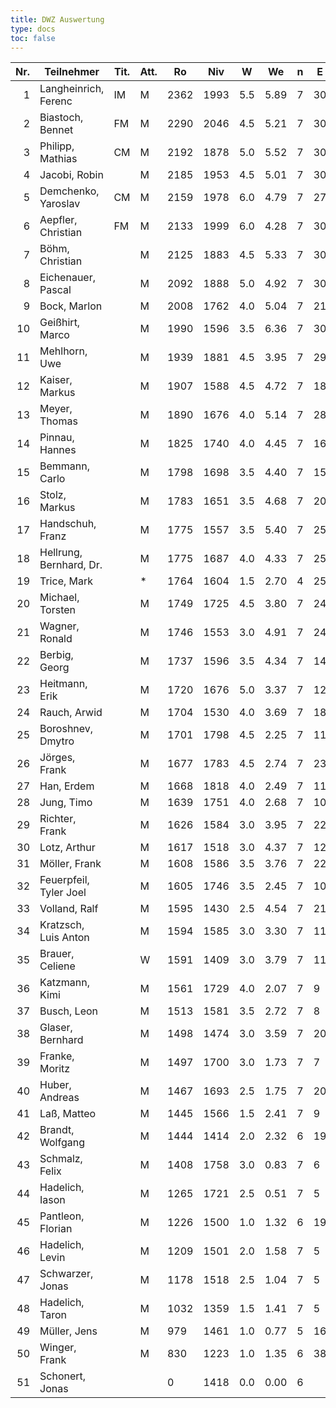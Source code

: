 ```yaml
---
title: DWZ Auswertung
type: docs
toc: false
---
```



| Nr. | Teilnehmer | Tit. | Att. | Ro   | Niv  | W   | We   | n | E  | / | J  | Rh   | X | Rn   | Diff. |
|----:|------------|------|------|------|------|-----|------|---|----|---|----|------|---|------|-------|
| 1 | Langheinrich, Ferenc | IM | M | 2362 | 1993 | 5.5 | 5.89 | 7 | 30 | / | 15 | 2223 |   | 2354 | -8 |
| 2 | Biastoch, Bennet | FM | M | 2290 | 2046 | 4.5 | 5.21 | 7 | 30 | / | 10 | 2148 |   | 2275 | -15 |
| 3 | Philipp, Mathias | CM | M | 2192 | 1878 | 5.0 | 5.52 | 7 | 30 | / | 15 | 2036 |   | 2181 | -11 |
| 4 | Jacobi, Robin |  | M | 2185 | 1953 | 4.5 | 5.01 | 7 | 30 | / | 15 | 2055 |   | 2175 | -10 |
| 5 | Demchenko, Yaroslav | CM | M | 2159 | 1978 | 6.0 | 4.79 | 7 | 27 | / | 5 | 2287 |   | 2187 | 28 |
| 6 | Aepfler, Christian | FM | M | 2133 | 1999 | 6.0 | 4.28 | 7 | 30 | / | 15 | 2308 |   | 2170 | 37 |
| 7 | Böhm, Christian |  | M | 2125 | 1883 | 4.5 | 5.33 | 7 | 30 | / | 15 | 1985 |   | 2108 | -17 |
| 8 | Eichenauer, Pascal |  | M | 2092 | 1888 | 5.0 | 4.92 | 7 | 30 | / | 15 | 2046 |   | 2093 | 1 |
| 9 | Bock, Marlon |  | M | 2008 | 1762 | 4.0 | 5.04 | 7 | 21 | / | 5 | 1812 |   | 1979 | -29 |
| 10 | Geißhirt, Marco |  | M | 1990 | 1596 | 3.5 | 6.36 | 7 | 30 | / | 15 | 1596 |   | 1929 | -61 |
| 11 | Mehlhorn, Uwe |  | M | 1939 | 1881 | 4.5 | 3.95 | 7 | 29 | / | 15 | 1983 |   | 1951 | 12 |
| 12 | Kaiser, Markus |  | M | 1907 | 1588 | 4.5 | 4.72 | 7 | 18 | / | 5 | 1690 |   | 1900 | -7 |
| 13 | Meyer, Thomas |  | M | 1890 | 1676 | 4.0 | 5.14 | 7 | 28 | / | 15 | 1726 |   | 1864 | -26 |
| 14 | Pinnau, Hannes |  | M | 1825 | 1740 | 4.0 | 4.45 | 7 | 16 | / | 5 | 1790 |   | 1810 | -15 |
| 15 | Bemmann, Carlo |  | M | 1798 | 1698 | 3.5 | 4.40 | 7 | 15 | / | 5 | 1698 |   | 1766 | -32 |
| 16 | Stolz, Markus |  | M | 1783 | 1651 | 3.5 | 4.68 | 7 | 20 | / | 10 | 1651 |   | 1749 | -34 |
| 17 | Handschuh, Franz |  | M | 1775 | 1557 | 3.5 | 5.40 | 7 | 25 | / | 15 | 1557 |   | 1728 | -47 |
| 18 | Hellrung, Bernhard, Dr. |  | M | 1775 | 1687 | 4.0 | 4.33 | 7 | 25 | / | 15 | 1737 |   | 1767 | -8 |
| 19 | Trice, Mark |  | * | 1764 | 1604 | 1.5 | 2.70 | 4 | 25 | / | 15 | 1517 |   | 1731 | -33 |
| 20 | Michael, Torsten |  | M | 1749 | 1725 | 4.5 | 3.80 | 7 | 24 | / | 15 | 1827 |   | 1767 | 18 |
| 21 | Wagner, Ronald |  | M | 1746 | 1553 | 3.0 | 4.91 | 7 | 24 | / | 15 | 1503 |   | 1697 | -49 |
| 22 | Berbig, Georg |  | M | 1737 | 1596 | 3.5 | 4.34 | 7 | 14 | / | 5 | 1596 |   | 1705 | -32 |
| 23 | Heitmann, Erik |  | M | 1720 | 1676 | 5.0 | 3.37 | 7 | 12 | / | 5 | 1834 |   | 1788 | 68 |
| 24 | Rauch, Arwid |  | M | 1704 | 1530 | 4.0 | 3.69 | 7 | 18 | / | 10 | 1580 |   | 1713 | 9 |
| 25 | Boroshnev, Dmytro |  | M | 1701 | 1798 | 4.5 | 2.25 | 7 | 11 | / | 5 | 1900 |   | 1800 | 99 |
| 26 | Jörges, Frank |  | M | 1677 | 1783 | 4.5 | 2.74 | 7 | 23 | / | 15 | 1885 |   | 1723 | 46 |
| 27 | Han, Erdem |  | M | 1668 | 1818 | 4.0 | 2.49 | 7 | 11 | / | 5 | 1868 |   | 1734 | 66 |
| 28 | Jung, Timo |  | M | 1639 | 1751 | 4.0 | 2.68 | 7 | 10 | / | 5 | 1801 |   | 1700 | 61 |
| 29 | Richter, Frank |  | M | 1626 | 1584 | 3.0 | 3.95 | 7 | 22 | / | 15 | 1534 |   | 1600 | -26 |
| 30 | Lotz, Arthur |  | M | 1617 | 1518 | 3.0 | 4.37 | 7 | 12 | / | 5 | 1468 |   | 1560 | -57 |
| 31 | Möller, Frank |  | M | 1608 | 1586 | 3.5 | 3.76 | 7 | 22 | / | 15 | 1586 |   | 1601 | -7 |
| 32 | Feuerpfeil, Tyler Joel |  | M | 1605 | 1746 | 3.5 | 2.45 | 7 | 10 | / | 5 | 1746 |   | 1654 | 49 |
| 33 | Volland, Ralf |  | M | 1595 | 1430 | 2.5 | 4.54 | 7 | 21 | / | 15 | 1328 |   | 1537 | -58 |
| 34 | Kratzsch, Luis Anton |  | M | 1594 | 1585 | 3.0 | 3.30 | 7 | 11 | / | 5 | 1535 |   | 1581 | -13 |
| 35 | Brauer, Celiene |  | W | 1591 | 1409 | 3.0 | 3.79 | 7 | 11 | / | 5 | 1359 |   | 1556 | -35 |
| 36 | Katzmann, Kimi |  | M | 1561 | 1729 | 4.0 | 2.07 | 7 | 9 | / | 5 | 1779 |   | 1657 | 96 |
| 37 | Busch, Leon |  | M | 1513 | 1581 | 3.5 | 2.72 | 7 | 8 | / | 5 | 1581 |   | 1554 | 41 |
| 38 | Glaser, Bernhard |  | M | 1498 | 1474 | 3.0 | 3.59 | 7 | 20 | / | 15 | 1424 |   | 1481 | -17 |
| 39 | Franke, Moritz |  | M | 1497 | 1700 | 3.0 | 1.73 | 7 | 7 | / | 5 | 1650 |   | 1569 | 72 |
| 40 | Huber, Andreas |  | M | 1467 | 1693 | 2.5 | 1.75 | 7 | 20 | / | 15 | 1591 |   | 1489 | 22 |
| 41 | Laß, Matteo |  | M | 1445 | 1566 | 1.5 | 2.41 | 7 | 9 | / | 5 | 1336 |   | 1400 | -45 |
| 42 | Brandt, Wolfgang |  | M | 1444 | 1414 | 2.0 | 2.32 | 6 | 19 | / | 15 | 1289 |   | 1434 | -10 |
| 43 | Schmalz, Felix |  | M | 1408 | 1758 | 3.0 | 0.83 | 7 | 6 | / | 5 | 1708 |   | 1541 | 133 |
| 44 | Hadelich, Iason |  | M | 1265 | 1721 | 2.5 | 0.51 | 7 | 5 | / | 5 | 1619 |   | 1397 | 132 |
| 45 | Pantleon, Florian |  | M | 1226 | 1500 | 1.0 | 1.32 | 6 | 19 | / | 15 | 1227 |   | 1216 | -10 |
| 46 | Hadelich, Levin |  | M | 1209 | 1501 | 2.0 | 1.58 | 7 | 5 | / | 5 | 1343 |   | 1237 | 28 |
| 47 | Schwarzer, Jonas |  | M | 1178 | 1518 | 2.5 | 1.04 | 7 | 5 | / | 5 | 1416 |   | 1274 | 96 |
| 48 | Hadelich, Taron |  | M | 1032 | 1359 | 1.5 | 1.41 | 7 | 5 | / | 5 | 1129 |   | 1037 | 5 |
| 49 | Müller, Jens |  | M | 979 | 1461 | 1.0 | 0.77 | 5 | 16 | / | 15 | 1221 |   | 987 | 8 |
| 50 | Winger, Frank |  | M | 830 | 1223 | 1.0 | 1.35 | 6 | 38 | / | 15 | 950 |   | 824 | -6 |
| 51 | Schonert, Jonas |  |  | 0 | 1418 | 0.0 | 0.00 | 6 |   | / | 5 | 323 |   | 323 | 0 |
